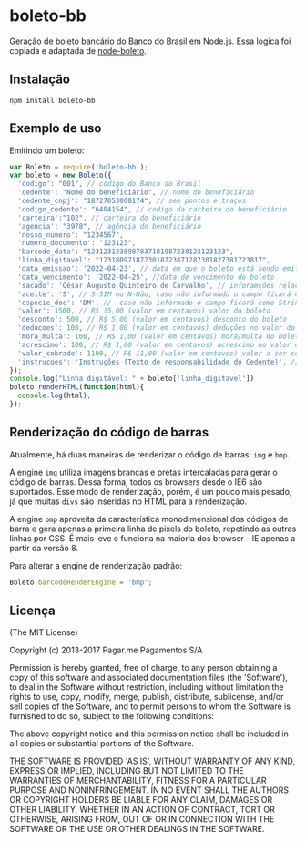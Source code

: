 boleto-bb
=============


Geração de boleto bancário do Banco do Brasil em Node.js. Essa logica foi copiada e adaptada de [node-boleto](https://github.com/pagarme/node-boleto).


## Instalação

```
npm install boleto-bb
```

## Exemplo de uso

Emitindo um boleto:

```javascript
var Boleto = require('boleto-bb');  
var boleto = new Boleto({
  'codigo': "001", // código do Banco do Brasil
  'cedente': "Nome do beneficiário", // nome do beneficiário
  'cedente_cnpj': "18727053000174", // sem pontos e traços
  'codigo_cedente': "6404154", // codigo da carteira do beneficiário
  'carteira':"102", // carteira do beneficiário
  'agencia': "3978", // agência do beneficiário
  'nosso_numero': "1234567",
  'numero_documento': "123123",
  'barcode_data': "1231231238987837181987238123123123",
  'linha_digitavel': "1231809718723018723871287301827381723817",
  'data_emissao': '2022-04-23', // data em que o boleto está sendo emitido/gerado
  'data_vencimento': '2022-04-25', //data de vencimento do boleto
  'sacado': 'César Augusto Quinteiro de Carvalho', // inforamções relacionadas ao pagador
  'aceite': 'S', // S-SIM ou N-Não, caso não informado o campo ficará como String vazia.
  'especie_doc': 'DM', //  caso não informado o campo ficará como String vazia.
  'valor': 1500, // R$ 15,00 (valor em centavos) valor do boleto
  'desconto': 500, // R$ 5,00 (valor em centavos) desconto do boleto
  'deducoes': 100, // R$ 1,00 (valor em centavos) deduções no valor do boleto
  'mora_multa': 100, // R$ 1,00 (valor em centavos) mora/multa do boleto
  'acrescimo': 100, // R$ 1,00 (valor em centavos) acrescimo no valor do boleto
  'valor_cobrado': 1100, // R$ 11,00 (valor em centavos) valor a ser cobrado ja feita as deduções,acrescimos,mutas,descontos
  'instrucoes': 'Instruções (Texto de responsabilidade do Cedente)', // instruções relacionadas ao cedente
});
console.log("Linha digitável: " + boleto['linha_digitavel'])
boleto.renderHTML(function(html){
  console.log(html);
});
```



## Renderização do código de barras

Atualmente, há duas maneiras de renderizar o código de barras: `img` e `bmp`.

A engine `img` utiliza imagens brancas e pretas intercaladas para gerar o código de barras. Dessa forma, todos os browsers desde o IE6 são suportados. Esse modo de renderização, porém, é um pouco mais pesado, já que muitas `divs` são inseridas no HTML para a renderização.

A engine `bmp` aproveita da característica monodimensional dos códigos de barra e gera apenas a primeira linha de pixels do boleto, repetindo as outras linhas por CSS. É mais leve e funciona na maioria dos browser - IE apenas a partir da versão 8.

Para alterar a engine de renderização padrão:

```javascript
Boleto.barcodeRenderEngine = 'bmp';
```

## Licença

(The MIT License)

Copyright (c) 2013-2017 Pagar.me Pagamentos S/A

Permission is hereby granted, free of charge, to any person obtaining a copy of this software and associated documentation files (the 'Software'), to deal in the Software without restriction, including without limitation the rights to use, copy, modify, merge, publish, distribute, sublicense, and/or sell copies of the Software, and to permit persons to whom the Software is furnished to do so, subject to the following conditions:

The above copyright notice and this permission notice shall be included in all copies or substantial portions of the Software.

THE SOFTWARE IS PROVIDED 'AS IS', WITHOUT WARRANTY OF ANY KIND, EXPRESS OR IMPLIED, INCLUDING BUT NOT LIMITED TO THE WARRANTIES OF MERCHANTABILITY, FITNESS FOR A PARTICULAR PURPOSE AND NONINFRINGEMENT. IN NO EVENT SHALL THE AUTHORS OR COPYRIGHT HOLDERS BE LIABLE FOR ANY CLAIM, DAMAGES OR OTHER LIABILITY, WHETHER IN AN ACTION OF CONTRACT, TORT OR OTHERWISE, ARISING FROM, OUT OF OR IN CONNECTION WITH THE SOFTWARE OR THE USE OR OTHER DEALINGS IN THE SOFTWARE.
